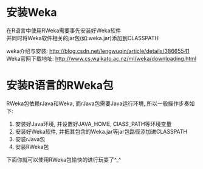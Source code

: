 # 安装Weka
在R语言中使用RWeka需要事先安装好Weka软件  
并同时将Weka软件相关的jar包(如:weka.jar)添加到CLASSPATH  

weka介绍与安装: http://blog.csdn.net/lengwuqin/article/details/38665541  
Weka官网下载地址: http://www.cs.waikato.ac.nz/ml/weka/downloading.html  


# 安装R语言的RWeka包
RWeka包依赖rJava和Weka, 而rJava包需要Java运行环境, 所以一般操作步奏如下:
1. 安装好Java环境, 并设置好JAVA_HOME, ClASS_PATH等环境变量
2. 安装好Weka软件, 并把其包含的Weka.jar等jar包路径添加进CLASSPATH
3. 安装rJava包
4. 安装RWeka包

下面你就可以使用RWeka包愉快的进行玩耍了^_^